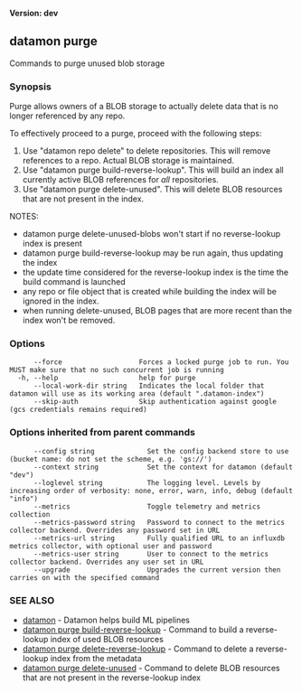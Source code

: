**Version: dev**

## datamon purge

Commands to purge unused blob storage

### Synopsis

Purge allows owners of a BLOB storage to actually delete data that is no longer referenced by any repo.

To effectively proceed to a purge, proceed with the following steps:
1. Use "datamon repo delete" to delete repositories. This will remove references to a repo. Actual BLOB storage is maintained.
2. Use "datamon purge build-reverse-lookup". This will build an index all currently active BLOB references for _all_ repositories.
3. Use "datamon purge delete-unused". This will delete BLOB resources that are not present in the index.

NOTES:
* datamon purge delete-unused-blobs won't start if no reverse-lookup index is present
* datamon purge build-reverse-lookup may be run again, thus updating the index
* the update time considered for the reverse-lookup index is the time the build command is launched
* any repo or file object that is created while building the index will be ignored in the index.
* when running delete-unused, BLOB pages that are more recent than the index won't be removed.


### Options

```
      --force                   Forces a locked purge job to run. You MUST make sure that no such concurrent job is running
  -h, --help                    help for purge
      --local-work-dir string   Indicates the local folder that datamon will use as its working area (default ".datamon-index")
      --skip-auth               Skip authentication against google (gcs credentials remains required)
```

### Options inherited from parent commands

```
      --config string             Set the config backend store to use (bucket name: do not set the scheme, e.g. 'gs://')
      --context string            Set the context for datamon (default "dev")
      --loglevel string           The logging level. Levels by increasing order of verbosity: none, error, warn, info, debug (default "info")
      --metrics                   Toggle telemetry and metrics collection
      --metrics-password string   Password to connect to the metrics collector backend. Overrides any password set in URL
      --metrics-url string        Fully qualified URL to an influxdb metrics collector, with optional user and password
      --metrics-user string       User to connect to the metrics collector backend. Overrides any user set in URL
      --upgrade                   Upgrades the current version then carries on with the specified command
```

### SEE ALSO

* [datamon](datamon.md)	 - Datamon helps build ML pipelines
* [datamon purge build-reverse-lookup](datamon_purge_build-reverse-lookup.md)	 - Command to build a reverse-lookup index of used BLOB resources
* [datamon purge delete-reverse-lookup](datamon_purge_delete-reverse-lookup.md)	 - Command to delete a reverse-lookup index from the metadata
* [datamon purge delete-unused](datamon_purge_delete-unused.md)	 - Command to delete BLOB resources that are not present in the reverse-lookup index


